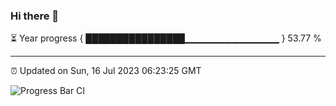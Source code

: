 ### Hi there 👋

⏳ Year progress { ████████████████▁▁▁▁▁▁▁▁▁▁▁▁▁▁ } 53.77 %

---

⏰ Updated on Sun, 16 Jul 2023 06:23:25 GMT

![Progress Bar CI](https://github.com/ZhaoGui/ZhaoGui/workflows/Progress%20Bar%20CI/badge.svg)
